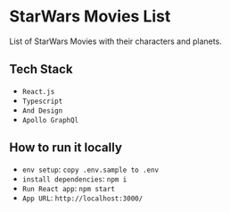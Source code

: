 # StarWars Movies List
List of StarWars Movies with their characters and planets.


## Tech Stack
* `React.js`
* `Typescript`
* `And Design`
* `Apollo GraphQl`


## How to run it locally
* `env setup`: `copy .env.sample to .env`
* `install dependencies`: `npm i`
* `Run React app`: `npm start`
* `App URL`: `http://localhost:3000/`
